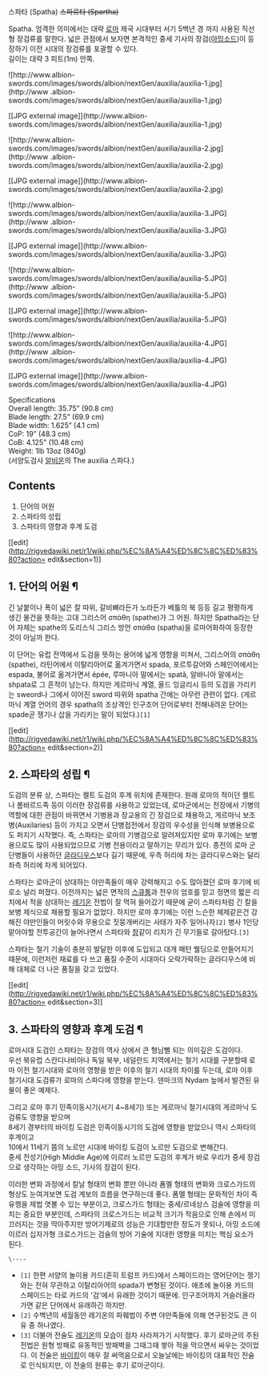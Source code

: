 스파타 (Spatha) <del>스파르타 (Spartha)</del>

Spatha. 엄격한 의미에서는 대략 [로마](%EB%A1%9C%EB%A7%88.md) 제국 시대부터 서기 5백년 경 까지 사용된
직선형 장검류를 말한다. 넓은 관점에서 보자면 본격적인 중세 기사의 장검([아밍소드](%EC%95%84%EB%B0%8D%20%EC%86%8C%EB%93%9C.md))이 등장하기 이전 시대의 장검류를 포괄할 수
있다.  
길이는 대략 3 피트(1m) 안쪽.

![http://www.albion-
swords.com/images/swords/albion/nextGen/auxilia/auxilia-1.jpg](http://www
.albion-swords.com/images/swords/albion/nextGen/auxilia/auxilia-1.jpg)

[[JPG external image]](http://www.albion-
swords.com/images/swords/albion/nextGen/auxilia/auxilia-1.jpg)

  

![http://www.albion-
swords.com/images/swords/albion/nextGen/auxilia/auxilia-2.jpg](http://www
.albion-swords.com/images/swords/albion/nextGen/auxilia/auxilia-2.jpg)

[[JPG external image]](http://www.albion-
swords.com/images/swords/albion/nextGen/auxilia/auxilia-2.jpg)

  

![http://www.albion-
swords.com/images/swords/albion/nextGen/auxilia/auxilia-3.JPG](http://www
.albion-swords.com/images/swords/albion/nextGen/auxilia/auxilia-3.JPG)

[[JPG external image]](http://www.albion-
swords.com/images/swords/albion/nextGen/auxilia/auxilia-3.JPG)

  

![http://www.albion-
swords.com/images/swords/albion/nextGen/auxilia/auxilia-5.JPG](http://www
.albion-swords.com/images/swords/albion/nextGen/auxilia/auxilia-5.JPG)

[[JPG external image]](http://www.albion-
swords.com/images/swords/albion/nextGen/auxilia/auxilia-5.JPG)

  

![http://www.albion-
swords.com/images/swords/albion/nextGen/auxilia/auxilia-4.JPG](http://www
.albion-swords.com/images/swords/albion/nextGen/auxilia/auxilia-4.JPG)

[[JPG external image]](http://www.albion-
swords.com/images/swords/albion/nextGen/auxilia/auxilia-4.JPG)

  
Specifications  
Overall length: 35.75” (90.8 cm)  
Blade length: 27.5” (69.9 cm)  
Blade width: 1.625” (4.1 cm)  
CoP: 19” (48.3 cm)  
CoB: 4.125" (10.48 cm)  
Weight: 1lb 13oz (840g)  
(서양도검사 [알비온](%EC%95%8C%EB%B9%84%EC%98%A8.md)의 The auxilia 스파다.)

## Contents

    

1. 단어의 어원 
2. 스파타의 성립 
3. 스파타의 영향과 후계 도검 

[[edit](http://rigvedawiki.net/r1/wiki.php/%EC%8A%A4%ED%8C%8C%ED%83%80?action=
edit&section=1)]

## 1. 단어의 어원 ¶

긴 날붙이나 폭이 넓은 칼 따위, 갈비뼈라든가 노라든가 베틀의 북 등등 길고 평평하게 생긴 물건을 뜻하는 고대 그리스어 σπάθη
(spathe)가 그 어원. 하지만 Spatha라는 단어 자체는 spathe의 도리스식 그리스 방언 σπάθα (spatha)을 로마어화하여
등장한 것이 아닐까 한다.

  

이 단어는 유럽 전역에서 도검을 뜻하는 용어에 넓게 영향을 미쳐서, 그리스어의 σπάθη (spathe), 라틴어에서 이탈리아어로 옮겨가면서
spada, 포르투갈어와 스페인어에서는 espada, 불어로 옮겨가면서 épée, 루마니아 말에서는 spată, 알바니아 말에서는
shpata로 그 흔적이 남는다. 하지만 게르마닉 계열, 올드 잉글리시 등의 도검을 가리키는 sweord나 그에서 이어진 sword 따위와
spatha 간에는 아무런 관련이 없다. (게르마닉 계열 언어의 경우 spatha의 조상격인 인구조어 단어로부터 전해내려온 단어는
spade곧 쟁기나 삽을 가리키는 말이 되었다.)`[1]`

  

[[edit](http://rigvedawiki.net/r1/wiki.php/%EC%8A%A4%ED%8C%8C%ED%83%80?action=
edit&section=2)]

## 2. 스파타의 성립 ¶

도검의 분류 상, 스파타는 켈트 도검의 후계 위치에 존재한다. 원래 로마의 적이던 켈트나 롬바르드족 등이 이러한 장검류를 사용하고 있었는데,
로마군에서는 전장에서 기병의 역할에 대한 관점이 바뀌면서 기병용과 장교용의 긴 장검으로 채용하고, 게르마닉 보조병(Auxilaries) 등이
가지고 오면서 단병접전에서 장검의 우수성을 인식해 보병용으로도 퍼지기 시작했다. 즉, 스파타는 로마의 기병검으로 알려져있지만 로마 후기에는
보병용으로도 많이 사용되었으므로 기병 전용이라고 말하기는 무리가 있다. 종전의 로마 군단병들이 사용하던
[글라디우스](%EA%B8%80%EB%9D%BC%EB%94%94%EC%9A%B0%EC%8A%A4.md)보다 길기 때문에, 우측 허리에
차는 글라디우스와는 달리 좌측 허리에 차게 되어있다.

  

스파타는 로마군이 상대하는 야만족들이 매우 강력해지고 수도 많아졌던 로마 후기에 비로소 널리 퍼졌다. 이전까지는 넓은 면적의
[스큐툼](%EC%8A%A4%ED%81%90%ED%88%BC.md)과 전우의 엄호를 믿고 정면의 짧은 리치에서 적을 상대하는
[레기온](%EB%A0%88%EA%B8%B0%EC%98%A8.md) 전법이 잘 먹혀 들어갔기 때문에 굳이 스파타처럼 긴 칼을 보병
제식으로 채용할 필요가 없었다. 하지만 로마 후기에는 이런 느슨한 체제같은건 강해진 야만인들이 머릿수와 무용으로 짓뭉개버리는 사태가 자주
일어나자`[2]` 병사 1인당 맡아야할 전투공간이 늘어나면서 스파타와 [창](%EC%B0%BD.md)같이 리치가 긴 무기들로
갈아탔다.`[3]`

  

스파타는 철기 기술이 충분히 발달한 이후에 도입되고 대개 패턴 웰딩으로 만들어지기 때문에, 이런저런 재료를 다 쓰고 품질 수준이 시대마다
오락가락하는 글라디우스에 비해 대체로 더 나은 품질을 갖고 있었다.

  

[[edit](http://rigvedawiki.net/r1/wiki.php/%EC%8A%A4%ED%8C%8C%ED%83%80?action=
edit&section=3)]

## 3. 스파타의 영향과 후계 도검 ¶

로마시대 도검인 스파타는 장검의 역사 상에서 큰 형님뻘 되는 의미깊은 도검이다.  
우선 북유럽 스칸디나비아나 독일 북부, 네덜란드 지역에서는 철기 시대를 구분할때 로마 이전 철기시대와 로마의 영향을 받은 이후의 철기 시대의
차이를 두는데, 로마 이후 철기시대 도검류가 로마의 스파다에 영향을 받는다. 덴마크의 Nydam 늪에서 발견된 유물이 좋은 예제다.

  

그리고 로마 후기 민족이동시기(서기 4~8세기) 또는 게르마닉 철기시대의 게르마닉 도검류도 영향을 받으며  
8세기 경부터의 바이킹 도검은 민족이동시기의 도검에 영향을 받았으니 역시 스파타의 후계이고  
10에서 11세기 쯤의 노르만 시대에 바이킹 도검이 노르만 도검으로 변해간다.  
중세 전성기(High Middle Age)에 이르러 노르만 도검의 후계가 바로 우리가 중세 장검으로 생각하는 아밍 소드, 기사의 장검이
된다.

  

이러한 변화 과정에서 칼날 형태의 변화 뿐만 아니라 폼멜 형태의 변화와 크로스가드의 형상도 눈여겨보면 도검 계보의 흐름을 연구하는데 좋다.
폼멜 형태는 문화적인 차이 즉 유행을 제법 엿볼 수 있는 부분이고, 크로스가드 형태는 중세/르네상스 검술에 영향을 미치는 중요한 부분인데,
스파타의 크로스가드는 비교적 크기가 작음으로 인해 손에서 미끄러지는 것을 막아주지만 방어기제로의 성능은 기대할만한 정도가 못되나, 아밍
소드에 이르러 십자가형 크로스가드는 검술의 방어 기술에 지대한 영향을 미치는 핵심 요소가 된다.

`\----`

  * `[1]` 한편 서양의 놀이용 카드(흔히 트럼프 카드)에서 스페이드라는 영어단어는 쟁기와는 전혀 무관하고 이탈리아어의 spada가 변형된 것이다. 애초에 놀이용 카드의 스페이드는 타로 카드의 '검'에서 유래한 것이기 때문에. 인구조어까지 거슬러올라가면 같은 단어에서 유래하긴 하지만. 
  * `[2]` 수백년의 세월동안 레기온의 파훼법이 주변 야만족들에 의해 연구된것도 큰 이유 중 하나였다.
  * `[3]` 더불어 전술도 [레기온](%EB%A0%88%EA%B8%B0%EC%98%A8.md)의 모습이 점차 사라져가기 시작했다. 후기 로마군의 주된 전법은 원형 방패로 유동적인 방패벽을 그때그때 쌓아 적을 막으면서 싸우는 것이었다. 이 전술은 [바이킹](%EB%B0%94%EC%9D%B4%ED%82%B9.md)이 매우 잘 써먹음으로서 오늘날에는 바이킹의 대표적인 전술로 인식되지만, 이 전술의 원류는 후기 로마군이다.

